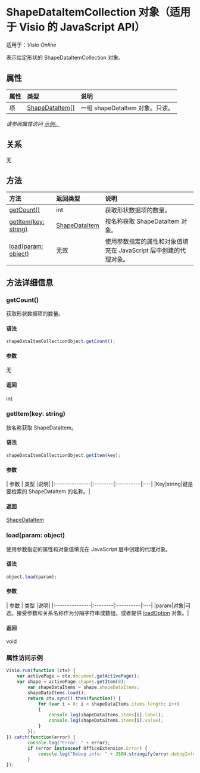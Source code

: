 # <a name="shapedataitemcollection-object-javascript-api-for-visio"></a>ShapeDataItemCollection 对象（适用于 Visio 的 JavaScript API）

适用于：_Visio Online_

表示给定形状的 ShapeDataItemCollection 对象。

## <a name="properties"></a>属性

| 属性       | 类型    |说明|
|:---------------|:--------|:----------|
|项|[ShapeDataItem[]](shapedataitem.md)|一组 shapeDataItem 对象。只读。|

_请参阅属性访问 [示例。](#property-access-examples)_

## <a name="relationships"></a>关系
无


## <a name="methods"></a>方法

| 方法           | 返回类型    |说明|
|:---------------|:--------|:----------|
|[getCount()](#getcount)|int|获取形状数据项的数量。|
|[getItem(key: string)](#getitemkey-string)|[ShapeDataItem](shapedataitem.md)|按名称获取 ShapeDataItem 对象。|
|[load(param: object)](#loadparam-object)|无效|使用参数指定的属性和对象值填充在 JavaScript 层中创建的代理对象。|

## <a name="method-details"></a>方法详细信息


### <a name="getcount"></a>getCount()
获取形状数据项的数量。

#### <a name="syntax"></a>语法
```js
shapeDataItemCollectionObject.getCount();
```

#### <a name="parameters"></a>参数
无

#### <a name="returns"></a>返回
int

### <a name="getitemkey-string"></a>getItem(key: string)
按名称获取 ShapeDataItem。

#### <a name="syntax"></a>语法
```js
shapeDataItemCollectionObject.getItem(key);
```

#### <a name="parameters"></a>参数
| 参数       | 类型    |说明|
|:---------------|:--------|:----------|:---|
|Key|string|键是要检索的 ShapeDataItem 的名称。|

#### <a name="returns"></a>返回
[ShapeDataItem](shapedataitem.md)

### <a name="loadparam-object"></a>load(param: object)
使用参数指定的属性和对象值填充在 JavaScript 层中创建的代理对象。

#### <a name="syntax"></a>语法
```js
object.load(param);
```

#### <a name="parameters"></a>参数
| 参数       | 类型    |说明|
|:---------------|:--------|:----------|:---|
|param|对象|可选。接受参数和关系名称作为分隔字符串或数组。或者提供 [loadOption](loadoption.md) 对象。|

#### <a name="returns"></a>返回
void
### <a name="property-access-examples"></a>属性访问示例
```js
Visio.run(function (ctx) { 
    var activePage = ctx.document.getActivePage();
    var shape = activePage.shapes.getItem(0);
        var shapeDataItems = shape.shapeDataItems;
        shapeDataItems.load();
        return ctx.sync().then(function() {
            for (var i = 0; i < shapeDataItems.items.length; i++)
            {
                console.log(shapeDataItems.items[i].label);
                console.log(shapeDataItems.items[i].value);
            }
        });
}).catch(function(error) {
        console.log("Error: " + error);
        if (error instanceof OfficeExtension.Error) {
            console.log("Debug info: " + JSON.stringify(error.debugInfo));
        }
});
```
